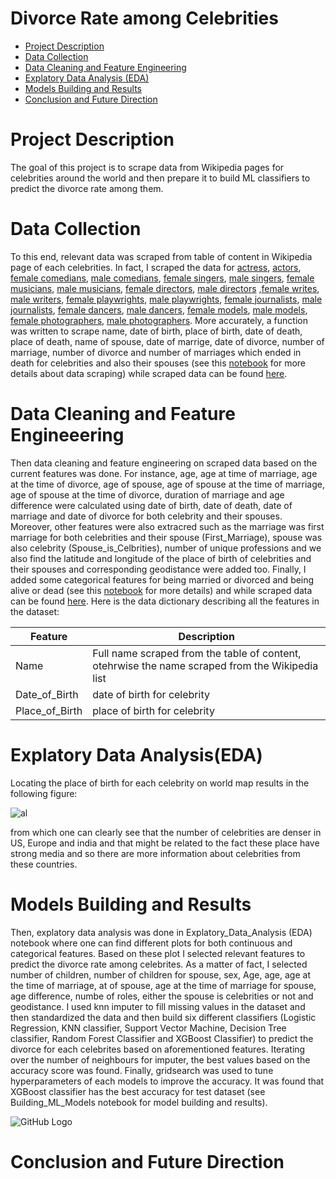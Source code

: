 # Divorce Rate among Celebrities

- [Project Description](#project-description)
- [Data Collection](#data-collection)
- [Data Cleaning and Feature Engineering](#data-cleaning-and-feature-engineeering)
- [Explatory Data Analysis (EDA)](#explatory-data-analysiseda)
- [Models Building and Results](#models-building-and-results)
- [Conclusion and Future Direction](#conclusion-and-future-direction)

# Project Description

The goal of this project is to scrape data from Wikipedia pages for celebrities around the world and then prepare it to build ML classifiers to predict the divorce rate among them. 

# Data Collection

To this end, relevant data was scraped from table of content in Wikipedia page of each celebrities. In fact, I scraped the data for [actress](https://en.wikipedia.org/wiki/Category:Film_actresses_by_nationality), [actors](https://en.wikipedia.org/wiki/Category:Male_film_actors_by_nationality), [female comedians](https://en.wikipedia.org/wiki/Category:Women_comedians_by_nationality), [male comedians](https://en.wikipedia.org/wiki/Category:Male_comedians_by_nationality), [female singers](https://en.wikipedia.org/wiki/Category:21st-century_women_singers_by_nationality), [male singers](https://en.wikipedia.org/wiki/Category:21st-century_male_singers_by_nationality), [female musicians](https://en.wikipedia.org/wiki/Category:21st-century_women_writers_by_nationality), [male musicians](https://en.wikipedia.org/wiki/Category:21st-century_male_singers_by_nationality), [female directors](https://en.wikipedia.org/wiki/Category:Women_film_directors), [male directors](https://en.wikipedia.org/wiki/Category:Film_directors_by_nationality) ,[female writes](https://en.wikipedia.org/wiki/Category:21st-century_women_writers_by_nationality), [male writers](https://en.wikipedia.org/wiki/Category:21st-century_male_singers_by_nationality), [female playwrights](https://en.wikipedia.org/wiki/Category:Women_dramatists_and_playwrights_by_nationality), [male playwrights](https://en.wikipedia.org/wiki/Category:Male_dramatists_and_playwrights_by_nationality), [female journalists](https://en.wikipedia.org/wiki/Category:Women_journalists_by_nationality), [male journalists](https://en.wikipedia.org/wiki/Category:Male_journalists_by_nationality), [female dancers](https://en.wikipedia.org/wiki/Category:Female_dancers_by_nationality), [male dancers](https://en.wikipedia.org/wiki/Category:Male_dancers_by_nationality), [female models](https://en.wikipedia.org/wiki/Category:Female_models_by_nationality), [male models](https://en.wikipedia.org/wiki/Category:Male_models_by_nationality), [female photographers](https://en.wikipedia.org/wiki/Category:Women_photographers_by_nationality), [male photographers](https://en.wikipedia.org/wiki/Category:Photographers_by_nationality). More accurately, a function was written to scrape name, date of birth, place of birth, date of death, place of death, name of spouse, date of marrige, date of divorce, number of marriage, number of divorce and number of marriages which ended in death for celebrities and also their spouses (see this [notebook](https://github.com/meysam-motaharfar/Divorce-Rate-among-Celebrities/blob/main/Notebooks/More_Data_Cleaning_and_Feature_Engineering.ipynb) for more details about data scraping) while scraped data can be found [here](https://github.com/meysam-motaharfar/Divorce-Rate-among-Celebrities/tree/main/Data). 

# Data Cleaning and Feature Engineeering

Then data cleaning and feature engineering on scraped data based on the current features was done. For instance, age, age at time of marriage, age at the time of divorce, age of spouse, age of spouse at the time of marriage, age of spouse at the time of divorce, duration of marriage and age difference were calculated using date of birth, date of death, date of marriage and date of divorce for both celebrity and their spouses. Moreover, other features were also extracred such as the marriage was first marriage for both celebrities and their spouse (First_Marriage), spouse was also celebrity (Spouse_is_Celbrities), number of unique professions and we also find the latitude and longitude of the place of birth of celebrities and their spouses and corresponding geodistance were added too. Finally, I added some categorical features for being married or divorced and being alive or dead (see this [notebook](https://github.com/meysam-motaharfar/Divorce-Rate-among-Celebrities/blob/main/Notebooks/More_Data_Cleaning_and_Feature_Engineering.ipynb) for more details) and while scraped data can be found [here](https://github.com/meysam-motaharfar/Divorce-Rate-among-Celebrities/tree/main/Data). Here is the data dictionary describing all the features in the dataset:

| Feature | Description 
| -------- | -------- 
| Name | Full name scraped from the table of content, otehrwise the name scraped from the Wikipedia list | 
| Date_of_Birth | date of birth for celebrity | 
| Place_of_Birth | place of birth for celebrity | 


# Explatory Data Analysis(EDA)

Locating the place of birth for each celebrity on world map results in the following figure:

![al](https://github.com/meysam-motaharfar/Divorce-Rate-among-Celebrities/blob/main/Figs/Distribution_of_Celebrities.png)

from which one can clearly see that the number of celebrities are denser in US, Europe and india and that might be related to the fact these place have strong media and so there are more information about celebrities from these countries. 


# Models Building and Results

Then, explatory data analysis was done in Explatory_Data_Analysis (EDA) notebook where one can find different plots for both continuous and categorical features. Based on these plot I selected relevant features to predict the divorce rate among celebrites. As a matter of fact, I selected number of children, number of children for spouse, sex, Age, age, age at the time of marriage, at of spouse, age at the time of marriage for spouse, age difference, numbe of roles, either the spouse is celebrities or not and geodistance. I used knn imputer to fill missing values in the dataset and then standardized the data and then build six different classifiers (Logistic Regression, KNN classifier, Support Vector Machine, Decision Tree classifier, Random Forest Classifier and XGBoost Classifier) to predict the divorce for each celebrites based on aforementioned features. Iterating over the number of neighbours for imputer, the best values based on the accuracy score was found. Finally, gridsearch was used to tune hyperparameters of each models to improve the accuracy. It was found that XGBoost classifier has the best accuracy for test dataset (see Building_ML_Models notebook for model building and results). 

![GitHub Logo](https://github.com/meysam-motaharfar/Divorce-Rate-among-Celebrities/blob/main/Figs/divorce_prediction_results.png)


 
# Conclusion and Future Direction





